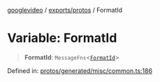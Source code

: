 [googlevideo](../../../README.md) / [exports/protos](../README.md) / FormatId

# Variable: FormatId

> **FormatId**: `MessageFns`\<[`FormatId`](../interfaces/FormatId.md)\>

Defined in: [protos/generated/misc/common.ts:186](https://github.com/LuanRT/googlevideo/blob/5b84100979befab767d819a9606dde964d469341/protos/generated/misc/common.ts#L186)
